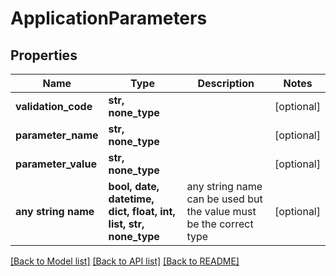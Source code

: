 # ApplicationParameters


## Properties
Name | Type | Description | Notes
------------ | ------------- | ------------- | -------------
**validation_code** | **str, none_type** |  | [optional] 
**parameter_name** | **str, none_type** |  | [optional] 
**parameter_value** | **str, none_type** |  | [optional] 
**any string name** | **bool, date, datetime, dict, float, int, list, str, none_type** | any string name can be used but the value must be the correct type | [optional]

[[Back to Model list]](../README.md#documentation-for-models) [[Back to API list]](../README.md#documentation-for-api-endpoints) [[Back to README]](../README.md)


